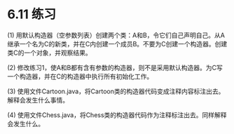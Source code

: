 # 6.11 练习


(1) 用默认构造器（空参数列表）创建两个类：A和B，令它们自己声明自己。从A继承一个名为C的新类，并在C内创建一个成员B。不要为C创建一个构造器。创建类C的一个对象，并观察结果。

(2) 修改练习1，使A和B都有含有参数的构造器，则不是采用默认构造器。为C写一个构造器，并在C的构造器中执行所有初始化工作。

(3) 使用文件Cartoon.java，将Cartoon类的构造器代码变成注释内容标注出去。解释会发生什么事情。

(4) 使用文件Chess.java，将Chess类的构造器代码作为注释标注出去。同样解释会发生什么。
